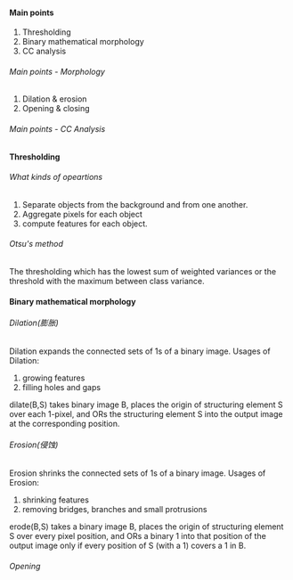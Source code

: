 #### Main points
1. Thresholding
2. Binary mathematical morphology
3. CC analysis

###### Main points - Morphology
1. Dilation & erosion
2. Opening & closing

###### Main points - CC Analysis

#### Thresholding
###### What kinds of opeartions
1. Separate objects from the background and from one another.
2. Aggregate pixels for each object
3. compute features for each object.

###### Otsu's method
The thresholding which has the lowest sum of weighted variances or the threshold with the maximum between class variance.

#### Binary mathematical morphology
###### Dilation(膨胀)
Dilation expands the connected sets of 1s of a binary image.
Usages of Dilation:
1. growing features
2. filling holes and gaps

dilate(B,S) takes binary image B, places the origin of structuring element S over each 1-pixel, and ORs the structuring element S into the output image at the corresponding position.

######  Erosion(侵蚀)
Erosion shrinks the connected sets of 1s of a binary image.
Usages of Erosion:
1. shrinking features
2. removing bridges, branches and small protrusions

erode(B,S) takes a binary image B, places the origin of structuring element S over every pixel position, and ORs a binary 1 into that position of the output image only if every position of S (with a 1) covers a 1 in B.

###### Opening
